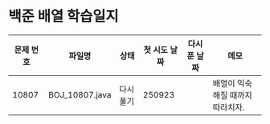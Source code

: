# 백준 배열 학습일지
| 문제 번호 | 파일명    | 상태        | 첫 시도 날짜 | 다시 푼 날짜 | 메모                          |
|-----------|---------------|------------|------|---------------|----------------------------|
| 10807     | BOJ_10807.java| 다시 풀기   |250923|               | 배열이 익숙해질 때까지 따라치자.
